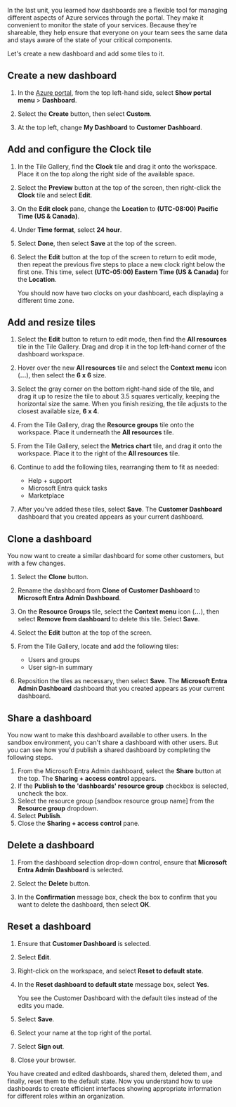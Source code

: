 In the last unit, you learned how dashboards are a flexible tool for managing different aspects of Azure services through the portal. They make it convenient to monitor the state of your services. Because they're shareable, they help ensure that everyone on your team sees the same data and stays aware of the state of your critical components.

Let's create a new dashboard and add some tiles to it.

## Create a new dashboard

1. In the [Azure portal](https://portal.azure.com/learn.docs.microsoft.com?azure-portal=true), from the top left-hand side, select **Show portal menu** >  **Dashboard**.

1. Select the **Create** button, then select **Custom**.

1. At the top left, change **My Dashboard** to **Customer Dashboard**.

## Add and configure the Clock tile

1. In the Tile Gallery, find the **Clock** tile and drag it onto the workspace. Place it on the top along the right side of the available space.

1. Select the **Preview** button at the top of the screen, then right-click the **Clock** tile and select **Edit**.

1. On the **Edit clock** pane, change the **Location** to **(UTC-08:00) Pacific Time (US & Canada)**.

1. Under **Time format**, select **24 hour**.

1. Select **Done**, then select **Save** at the top of the screen.

1. Select the **Edit** button at the top of the screen to return to edit mode, then repeat the previous five steps to place a new clock right below the first one. This time, select **(UTC-05:00) Eastern Time (US & Canada)** for the **Location**.

   You should now have two clocks on your dashboard, each displaying a different time zone.

## Add and resize tiles

1. Select the **Edit** button to return to edit mode, then find the **All resources** tile in the Tile Gallery. Drag and drop it in the top left-hand corner of the dashboard workspace.

1. Hover over the new **All resources** tile and select the **Context menu** icon (**...**), then select the **6 x 6** size.

1. Select the gray corner on the bottom right-hand side of the tile, and drag it up to resize the tile to about 3.5 squares vertically, keeping the horizontal size the same. When you finish resizing, the tile adjusts to the closest available size, **6 x 4**.

1. From the Tile Gallery, drag the **Resource groups** tile onto the workspace. Place it underneath the **All resources** tile.

1. From the Tile Gallery, select the **Metrics chart** tile, and drag it onto the workspace. Place it to the right of the **All resources** tile.

1. Continue to add the following tiles, rearranging them to fit as needed:

    - Help + support
    - Microsoft Entra quick tasks
    - Marketplace

1. After you've added these tiles, select **Save**. The **Customer Dashboard** dashboard that you created appears as your current dashboard.

## Clone a dashboard

You now want to create a similar dashboard for some other customers, but with a few changes.

1. Select the **Clone** button.

1. Rename the dashboard from **Clone of Customer Dashboard** to **Microsoft Entra Admin Dashboard**.

1. On the **Resource Groups** tile, select the **Context menu** icon (**...**), then select **Remove from dashboard** to delete this tile. Select **Save**.

1. Select the  **Edit** button at the top of the screen.

1. From the Tile Gallery, locate and add the following tiles:

    - Users and groups
    - User sign-in summary

1. Reposition the tiles as necessary, then select **Save**. The **Microsoft Entra Admin Dashboard** dashboard that you created appears as your current dashboard.

## Share a dashboard

You now want to make this dashboard available to other users. In the sandbox environment, you can't share a dashboard with other users. But you can see how you'd publish a shared dashboard by completing the following steps.

1. From the Microsoft Entra Admin dashboard, select the **Share** button at the top. The **Sharing + access control** appears.
1. If the **Publish to the 'dashboards' resource group** checkbox is selected, uncheck the box.
1. Select the resource group <rgn>[sandbox resource group name]</rgn> from the **Resource group** dropdown.
1. Select **Publish**.
1. Close the **Sharing + access control** pane.

## Delete a dashboard

1. From the dashboard selection drop-down control, ensure that **Microsoft Entra Admin Dashboard** is selected.

1. Select the **Delete** button.

1. In the **Confirmation** message box, check the box to confirm that you want to delete the dashboard, then select **OK**.

## Reset a dashboard

1. Ensure that **Customer Dashboard** is selected.

1. Select **Edit**.

1. Right-click on the workspace, and select **Reset to default state**.

1. In the **Reset dashboard to default state** message box, select **Yes**.

   You see the Customer Dashboard with the default tiles instead of the edits you made.

1. Select **Save**.

1. Select your name at the top right of the portal.

1. Select **Sign out**.

1. Close your browser.

You have created and edited dashboards, shared them, deleted them, and finally, reset them to the default state. Now you understand how to use dashboards to create efficient interfaces showing appropriate information for different roles within an organization.
